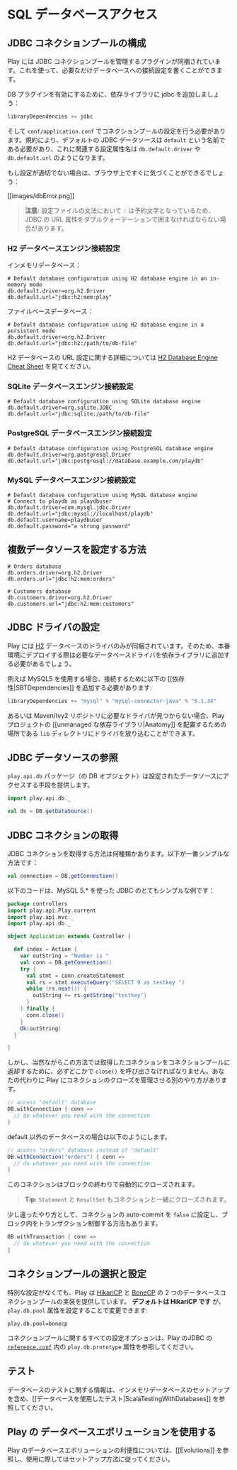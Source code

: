 <!--- Copyright (C) 2009-2015 Typesafe Inc. <http://www.typesafe.com> -->
<!--
# Accessing an SQL database
-->
# SQL データベースアクセス

<!--
## Configuring JDBC connection pools
 -->
## JDBC コネクションプールの構成

<!--
Play provides a plug-in for managing JDBC connection pools. You can configure as many databases as you need.
 -->
Play には JDBC コネクションプールを管理するプラグインが同梱されています。これを使って、必要なだけデータベースへの接続設定を書くことができます。

<!--
To enable the database plug-in, add jdbc in your build dependencies :
 -->
DB プラグインを有効にするために、依存ライブラリに jdbc を追加しましょう：

```scala
libraryDependencies += jdbc
```

<!--
Then you must configure a connection pool in the `conf/application.conf` file. By convention, the default JDBC data source must be called `default` and the corresponding configuration properties are `db.default.driver` and `db.default.url`.
 -->
そして `conf/application.conf` でコネクションプールの設定を行う必要があります。規約により、デフォルトの JDBC データソースは `default` という名前である必要があり、これに関連する設定属性名は `db.default.driver` や `db.default.url` のようになります。

<!--
If something isn’t properly configured you will be notified directly in your browser:
 -->
もし設定が適切でない場合は、ブラウザ上ですぐに気づくことができるでしょう：

[[images/dbError.png]]

<!--
> **Note:** You likely need to enclose the JDBC URL configuration value with double quotes, since ':' is a reserved character in the configuration syntax.
 -->
> **注意:** 設定ファイルの文法において `:` は予約文字となっているため、JDBC の URL 属性をダブルクォーテーションで囲まなければならない場合があります。

<!--
### H2 database engine connection properties
 -->
### H2 データベースエンジン接続設定

<!--
In memory database:
 -->
インメモリデータベース：

```properties
# Default database configuration using H2 database engine in an in-memory mode
db.default.driver=org.h2.Driver
db.default.url="jdbc:h2:mem:play"
```

<!--
File based database:
 -->
ファイルベースデータベース：

```properties
# Default database configuration using H2 database engine in a persistent mode
db.default.driver=org.h2.Driver
db.default.url="jdbc:h2:/path/to/db-file"
```

<!--
The details of the H2 database URLs are found from [H2 Database Engine Cheat Sheet](http://www.h2database.com/html/cheatSheet.html).
 -->
H2 データベースの URL 設定に関する詳細については [H2 Database Engine Cheat Sheet](http://www.h2database.com/html/cheatSheet.html) を見てください。

<!--
### SQLite database engine connection properties
 -->
### SQLite データベースエンジン接続設定

```properties
# Default database configuration using SQLite database engine
db.default.driver=org.sqlite.JDBC
db.default.url="jdbc:sqlite:/path/to/db-file"
```

<!--
### PostgreSQL database engine connection properties
 -->
### PostgreSQL データベースエンジン接続設定

```properties
# Default database configuration using PostgreSQL database engine
db.default.driver=org.postgresql.Driver
db.default.url="jdbc:postgresql://database.example.com/playdb"
```

<!--
### MySQL database engine connection properties
 -->
### MySQL データベースエンジン接続設定

```properties
# Default database configuration using MySQL database engine
# Connect to playdb as playdbuser
db.default.driver=com.mysql.jdbc.Driver
db.default.url="jdbc:mysql://localhost/playdb"
db.default.username=playdbuser
db.default.password="a strong password"
```

<!--
## How to configure several data sources
 -->
## 複数データソースを設定する方法

```properties
# Orders database
db.orders.driver=org.h2.Driver
db.orders.url="jdbc:h2:mem:orders"

# Customers database
db.customers.driver=org.h2.Driver
db.customers.url="jdbc:h2:mem:customers"
```

<!--
## Configuring the JDBC Driver
 -->
## JDBC ドライバの設定

<!--
Play is bundled only with an [H2](http://www.h2database.com) database driver. Consequently, to deploy in production you will need to add your database driver as a dependency.
 -->
Play には [H2](http://www.h2database.com) データベースのドライバのみが同梱されています。そのため、本番環境にデプロイする際は必要なデータベースドライバを依存ライブラリに追加する必要があるでしょう。

<!--
For example, if you use MySQL5, you need to add a [[dependency|SBTDependencies]] for the connector:
 -->
例えば MySQL5 を使用する場合、接続するために以下の [[依存性|SBTDependencies]] を追加する必要があります:

```scala
libraryDependencies += "mysql" % "mysql-connector-java" % "5.1.34"
```

<!--
Or if the driver can't be found from repositories you can drop the driver into your project's [[unmanaged dependencies|Anatomy]] `lib` directory.
 -->
あるいは Maven/Ivy2 リポジトリに必要なドライバが見つからない場合、Play プロジェクトの [[unmanaged な依存ライブラリ|Anatomy]] を配置するための場所である `lib` ディレクトリにドライバを放り込むことができます。

<!--
## Accessing the JDBC datasource
 -->
## JDBC データソースの参照

<!--
The `play.api.db` package provides access to the configured data sources:
 -->
`play.api.db` パッケージ（の DB オブジェクト）は設定されたデータソースにアクセスする手段を提供します。

```scala
import play.api.db._

val ds = DB.getDataSource()
```

<!--
## Obtaining a JDBC connection
 -->
## JDBC コネクションの取得

<!--
There are several ways to retrieve a JDBC connection. The simplest way is:
 -->
JDBC コネクションを取得する方法は何種類かあります。以下が一番シンプルな方法です：

```scala
val connection = DB.getConnection()
```

<!--
Following code show you a JDBC example very simple, working with MySQL 5.*:
 -->
以下のコードは、MySQL 5.* を使った JDBC のとてもシンプルな例です：

```scala
package controllers
import play.api.Play.current
import play.api.mvc._
import play.api.db._

object Application extends Controller {

  def index = Action {
    var outString = "Number is "
    val conn = DB.getConnection()
    try {
      val stmt = conn.createStatement
      val rs = stmt.executeQuery("SELECT 9 as testkey ")
      while (rs.next()) {
        outString += rs.getString("testkey")
      }
    } finally {
      conn.close()
    }
    Ok(outString)
  }

}
```

<!--
But of course you need to call `close()` at some point on the opened connection to return it to the connection pool. Another way is to let Play manage closing the connection for you:
 -->
しかし、当然ながらこの方法では取得したコネクションをコネクションプールに返却するために、必ずどこかで `close()` を呼び出さなければなりません。あなたの代わりに Play にコネクションのクローズを管理させる別のやり方があります。

```scala
// access "default" database
DB.withConnection { conn =>
  // do whatever you need with the connection
}
```

<!--
For a database other than the default:
 -->
default 以外のデータベースの場合は以下のようにします。

```scala
// access "orders" database instead of "default"
DB.withConnection("orders") { conn =>
  // do whatever you need with the connection
}
```

<!--
The connection will be automatically closed at the end of the block.
 -->
このコネクションはブロックの終わりで自動的にクローズされます。

<!--
> **Tip:** Each `Statement` and `ResultSet` created with this connection will be closed as well.
 -->
> **Tip:** `Statement` と `ResultSet` もコネクションと一緒にクローズされます。

<!--
A variant is to set the connection's auto-commit to `false` and to manage a transaction for the block:
 -->
少し違ったやり方として、コネクションの auto-commit を `false` に設定し、ブロック内をトランザクション制御する方法もあります。

```scala
DB.withTransaction { conn =>
  // do whatever you need with the connection
}
```

<!--
## Selecting and configuring the connection pool
 -->
## コネクションプールの選択と設定

<!--
Out of the box, Play provides two database connection pool implementations, [HikariCP](https://github.com/brettwooldridge/HikariCP) and [BoneCP](http://jolbox.com/). **The default is HikariCP**, but this can be changed by setting the `play.db.pool` property:
 -->
特別な設定がなくても、Play は [HikariCP](https://github.com/brettwooldridge/HikariCP) と [BoneCP](http://jolbox.com/) の 2 つのデータベースコネクションプールの実装を提供しています。 **デフォルトは HikariCP です** が、 `play.db.pool` 属性を設定することで変更できます:

```
play.db.pool=bonecp
```

<!--
The full range of configuration options for connection pools can be found by inspecting the `play.db.prototype` property in Play's JDBC [`reference.conf`](resources/confs/play-jdbc/reference.conf).
 -->
コネクションプールに関するすべての設定オプションは、Play のJDBC の [`reference.conf`](resources/confs/play-jdbc/reference.conf) 内の `play.db.prototype` 属性を参照してください。

<!--
## Testing
 -->
## テスト

<!--
For information on testing with databases, including how to setup in-memory databases and, see [[Testing With Databases|ScalaTestingWithDatabases]].
 -->
データベースのテストに関する情報は、インメモリデータベースのセットアップを含め、[[データベースを使用したテスト|ScalaTestingWithDatabases]] を参照してください。

<!--
## Enabling Play database evolutions
 -->
## Play の データベースエボリューションを使用する

<!--
Read [[Evolutions]] to find out what Play database evolutions are useful for, and follow the setup instructions for using it.
 -->
Play のデータベースエボリューションの利便性については、[[Evolutions]] を参照し、使用に際してはセットアップ方法に従ってください。

